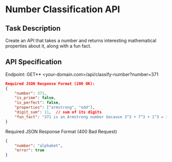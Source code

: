 # Number Classification API

## Task Description
Create an API that takes a number and returns interesting mathematical properties about it, along with a fun fact.

## API Specification
 Endpoint: GET** <your-domain.com>/api/classify-number?number=371
 ```json
 Required JSON Response Format (200 OK):
 {
     "number": 371,
     "is_prime": false,
     "is_perfect": false,
     "properties": ["armstrong", "odd"],
     "digit_sum": 11,  // sum of its digits
     "fun_fact": "371 is an Armstrong number because 3^3 + 7^3 + 1^3 = 371" //gotten from the numbers API
 }
 ```
 Required JSON Response Format (400 Bad Request)
 ```json
 {
     "number": "alphabet",
     "error": true
 }
 ```
